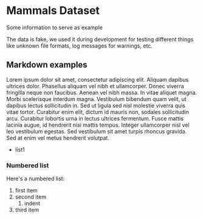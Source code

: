 # Mammals Dataset
Some information to serve as example

The data is fake, we used it during development for testing different things like unknown file formats, log messages for warnings, etc. 


## Markdown examples
Lorem ipsum dolor sit amet, consectetur adipiscing elit. Aliquam dapibus ultrices dolor. Phasellus aliquam vel nibh et ullamcorper. Donec viverra fringilla neque non faucibus. Aenean vel nibh massa. In vitae aliquet magna. Morbi scelerisque interdum magna. Vestibulum bibendum quam velit, ut dapibus lectus sollicitudin in. Sed ut ligula sed nisl molestie viverra quis vitae tortor. Curabitur enim elit, dictum id mauris non, sodales sollicitudin arcu. Curabitur lobortis urna in lectus ultrices fermentum. Fusce mattis lacinia augue, id hendrerit nisi mattis tempus. Integer ullamcorper nisl vel leo vestibulum egestas. Sed vestibulum sit amet turpis rhoncus gravida. Sed at enim vel metus hendrerit volutpat. 
* list1

### Numbered list
Here's a numbered list:

1. first item
2. second item
   1. indent
3. third item
 
